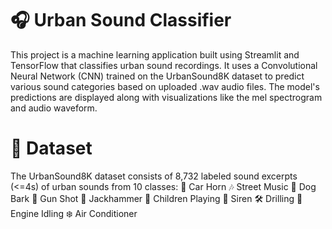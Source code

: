 <h1>🎧 Urban Sound Classifier</h1>
This project is a machine learning application built using Streamlit and TensorFlow that classifies urban sound recordings. 
It uses a Convolutional Neural Network (CNN) trained on the UrbanSound8K dataset to predict various sound categories based on uploaded .wav audio files. 
The model's predictions are displayed along with visualizations like the mel spectrogram and audio waveform.

<h1>📁 Dataset</h1>
The UrbanSound8K dataset consists of 8,732 labeled sound excerpts (<=4s) of urban sounds from 10 classes:
🚗 Car Horn
🎶 Street Music
🐶 Dog Bark 
🔫 Gun Shot
🚧 Jackhammer
👧 Children Playing
🚓 Siren
🛠️ Drilling
🚛 Engine Idling
❄️ Air Conditioner
